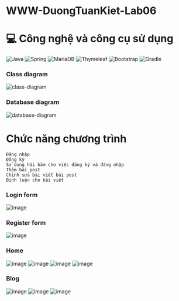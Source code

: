 # WWW-DuongTuanKiet-Lab06 

# 💻 Công nghệ và công cụ sử dụng
![Java](https://img.shields.io/badge/java-%23ED8B00.svg?style=for-the-badge&logo=openjdk&logoColor=white) ![Spring](https://img.shields.io/badge/spring-%236DB33F.svg?style=for-the-badge&logo=spring&logoColor=white) ![MariaDB](https://img.shields.io/badge/MariaDB-003545?style=for-the-badge&logo=mariadb&logoColor=white) ![Thymeleaf](https://img.shields.io/badge/Thymeleaf-%23005C0F.svg?style=for-the-badge&logo=Thymeleaf&logoColor=white) ![Bootstrap](https://img.shields.io/badge/bootstrap-%238511FA.svg?style=for-the-badge&logo=bootstrap&logoColor=white) ![Gradle](https://img.shields.io/badge/Gradle-02303A.svg?style=for-the-badge&logo=Gradle&logoColor=white)

### Class diagram
![class-diagram](https://github.com/user-attachments/assets/4414acb8-1537-40b0-898c-3933aad052da)

### Database diagram
![database-diagram](https://github.com/user-attachments/assets/23fd83ff-9602-4c97-be57-a9f37f31545f)

# Chức năng chương trình
```
Đăng nhập
Đăng ký
Sử dụng hài băm cho việc đăng ký và đăng nhập
Thêm bài post
Chỉnh sửa bài viết bài post
Bình luận cho bài viết
```

### Login form
![image](https://github.com/user-attachments/assets/1aed1ad4-3a14-4410-878f-061c1467354c)

### Register form
![image](https://github.com/user-attachments/assets/1ac33112-c2e2-4b63-852f-30a0bb0f7895)

### Home
![image](https://github.com/user-attachments/assets/bfbc650a-878e-40d0-b603-16588c2f380a)
![image](https://github.com/user-attachments/assets/a7fb3b5a-98c3-4ac8-b21d-6712eea2fe95)
![image](https://github.com/user-attachments/assets/03d6c43d-a3da-4082-b387-a30d62aea749)
![image](https://github.com/user-attachments/assets/ad98a36b-027f-4b24-9e27-c29c0621d94a)

### Blog
![image](https://github.com/user-attachments/assets/4a3a71ca-8c94-4469-99b4-8da31a2ba110)
![image](https://github.com/user-attachments/assets/974c06a4-13f9-4812-b383-eff906e84735)
![image](https://github.com/user-attachments/assets/b15fdcd9-8b07-4148-95b6-6ca14bca3cea)











